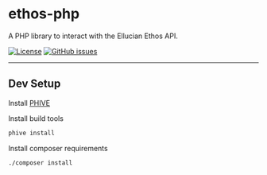 # ethos-php

A PHP library to interact with the Ellucian Ethos API.

[![License](https://img.shields.io/badge/license-MIT-blue.svg)](https://raw.githubusercontent.com/MelonSmasher/ethos-php/master/LICENSE)
[![GitHub issues](https://img.shields.io/github/issues/MelonSmasher/ethos-php.svg)](https://github.com/MelonSmasher/ethos-php/issues)

----

## Dev Setup

Install [PHIVE](https://phar.io/)

Install build tools

```bash
phive install
```

Install composer requirements

```bash
./composer install
```
